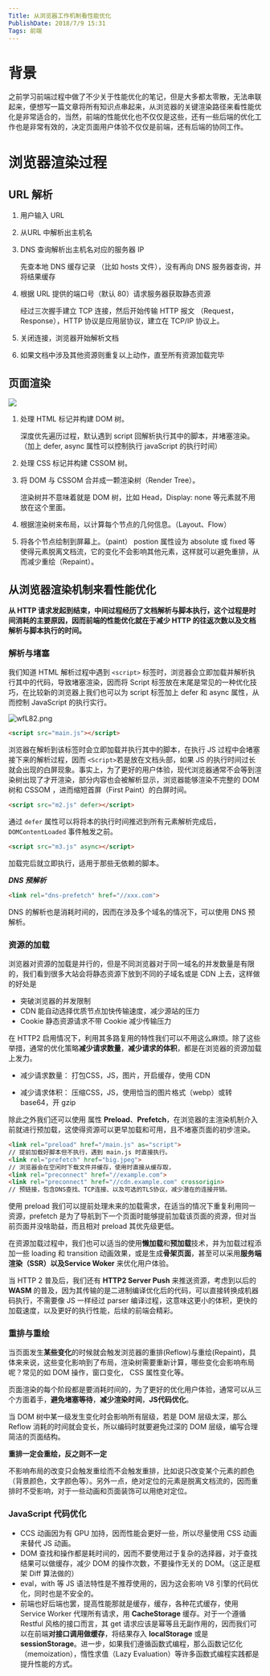 ```yaml
---
Title: 从浏览器工作机制看性能优化
PublishDate: 2018/7/9 15:31
Tags: 前端
---
```


# 背景

之前学习前端过程中做了不少关于性能优化的笔记，但是大多都太零散，无法串联起来，便想写一篇文章将所有知识点串起来，从浏览器的关键渲染路径来看性能优化是非常适合的，当然，前端的性能优化也不仅仅是这些，还有一些后端的优化工作也是非常有效的，决定页面用户体验不仅仅是前端，还有后端的协同工作。

# 浏览器渲染过程

## URL 解析

1. 用户输入 URL

2. 从URL 中解析出主机名

3. DNS 查询解析出主机名对应的服务器 IP

   先查本地 DNS 缓存记录 （比如 hosts 文件），没有再向 DNS 服务器查询，并将结果缓存

4. 根据 URL 提供的端口号（默认 80）请求服务器获取静态资源

   经过三次握手建立 TCP 连接，然后开始传输 HTTP 报文 （Request，Response），HTTP 协议是应用层协议，建立在 TCP/IP 协议上。

5. 关闭连接，浏览器开始解析文档

6. 如果文档中涉及其他资源则重复以上动作，直至所有资源加载完毕

## 页面渲染

![](..\imgs\browserRender.webp)

1. 处理 HTML 标记并构建 DOM 树。

   深度优先遍历过程，默认遇到 script 回解析执行其中的脚本，并堵塞渲染。（加上 defer,  async 属性可以控制执行 javaScript 的执行时间）

2. 处理 CSS 标记并构建 CSSOM 树。

3. 将 DOM 与 CSSOM 合并成一颗渲染树（Render Tree）。

   渲染树并不意味着就是 DOM 树，比如 Head，Display: none 等元素就不用放在这个里面。

4. 根据渲染树来布局，以计算每个节点的几何信息。（Layout、Flow）

5. 将各个节点绘制到屏幕上。（paint）
   postion 属性设为 absolute 或 fixed 等使得元素脱离文档流，它的变化不会影响其他元素，这样就可以避免重排，从而减少重绘（Repaint）。

## 从浏览器渲染机制来看性能优化

**从 HTTP 请求发起到结束，中间过程经历了文档解析与脚本执行，这个过程是时间消耗的主要原因，因而前端的性能优化就在于减少 HTTP 的往返次数以及文档解析与脚本执行的时间。**

### 解析与堵塞

我们知道 HTML 解析过程中遇到 `<script>` 标签时，浏览器会立即加载并解析执行其中的代码，导致堵塞渲染，因而将 Script 标签放在末尾是常见的一种优化技巧，在比较新的浏览器上我们也可以为 script 标签加上 defer 和 async 属性，从而控制 JavaScript 的执行实行。

![wfL82.png](..\imgs\scriptload.webp) 

```html
<script src="main.js"></script>
```

浏览器在解析到该标签时会立即加载并执行其中的脚本，在执行 JS 过程中会堵塞接下来的解析过程，因而 `<Script>`若是放在文档头部，如果 JS 的执行时间过长就会出现的白屏现象。事实上，为了更好的用户体验，现代浏览器通常不会等到渲染树出现了才开渲染，部分内容也会被解析显示，浏览器能够渲染不完整的 DOM树和 CSSOM ，进而缩短首屏（First Paint）的白屏时间。

```html
<script src="m2.js" defer></script>
```

通过 `defer` 属性可以将将本的执行时间推迟到所有元素解析完成后，`DOMContentLoaded`  事件触发之前。

```html
<script src="m3.js" async></script>
```

加载完后就立即执行，适用于那些无依赖的脚本。

***DNS 预解析***
```html
<link rel="dns-prefetch" href="//xxx.com">
```
DNS 的解析也是消耗时间的，因而在涉及多个域名的情况下，可以使用 DNS 预解析。


### 资源的加载

浏览器对资源的加载是并行的，但是不同浏览器对于同一域名的并发数量是有限的，我们看到很多大站会将静态资源下放到不同的子域名或是 CDN 上去，这样做的好处是

* 突破浏览器的并发限制
* CDN 能自动选择优质节点加快传输速度，减少源站的压力
* Cookie 静态资源请求不带 Cookie 减少传输压力

在 HTTP2 启用情况下，利用其多路复用的特性我们可以不用这么麻烦。除了这些举措，通常的优化策略**减少请求数量**，**减少请求的体积**，都是在浏览器的资源加载上发力。

* 减少请求数量： 打包CSS，JS，图片，开启缓存，使用 CDN

* 减少请求体积： 压缩CSS，JS，使用恰当的图片格式（webp）或转 base64，开 gzip

除此之外我们还可以使用 属性 **Preload**、**Prefetch**，在浏览器的主渲染机制介入前就进行预加载，这使得资源可以更早加载和可用，且不堵塞页面的初步渲染。 

```html
<link rel="preload" href="/main.js" as="script">
// 提前加载好脚本但不执行，遇到 main.js 时直接执行。
<link rel="prefetch" href="big.jpeg">
// 浏览器会在空闲时下载文件并缓存，使用时直接从缓存取，
<link rel="preconnect" href="//example.com">
<link rel="preconnect" href="//cdn.example.com" crossorigin>
// 预链接，包含DNS查找、TCP连接、以及可选的TLS协议，减少潜在的连接开销。
```

使用 preload 我们可以提前处理未来的加载需求，在适当的情况下重复利用同一资源，prefetch 是为了导航到下一个页面时能够提前加载该页面的资源，但对当前页面并没啥助益，而且相对 preload 其优先级更低。

在资源加载过程中，我们也可以适当的使用**懒加载**和**预加载**技术，并为加载过程添加一些 loading 和 transition 动画效果，或是生成**骨架页面**，甚至可以采用**服务端渲染（SSR）**以及**Service Woker** 来优化用户体验。

当 HTTP 2 普及后，我们还有 **HTTP2 Server Push** 来推送资源，考虑到以后的 **WASM** 的普及，因为其传输的是二进制编译优化后的代码，可以直接转换成机器码执行，不需要像 JS 一样经过 parser 编译过程，这意味这更小的体积，更快的加载速度，以及更好的执行性能，后续的前端会精彩。 



### 重排与重绘

当页面发生**某些变化**的时候就会触发浏览器的重排(Reflow)与重绘(Repaint)，具体来来说，这些变化影响到了布局，渲染树需要重新计算，哪些变化会影响布局呢？常见的如 DOM 操作，窗口变化， CSS 属性变化等。

页面渲染的每个阶段都是要消耗时间的，为了更好的优化用户体验，通常可以从三个方面着手，**避免堵塞等待**，**减少渲染时间**，**JS代码优化**。

当 DOM 树中某一级发生变化时会影响所有层级，若是 DOM 层级太深，那么 Reflow 消耗的时间就会变长，所以编码时就要避免过深的 DOM 层级，编写合理简洁的页面结构。

**重排一定会重绘，反之则不一定**

不影响布局的改变只会触发重绘而不会触发重排，比如说只改变某个元素的颜色（背景颜色，文字颜色等）。另外一点，绝对定位的元素是脱离文档流的，因而重排时不受影响，对于一些动画和页面装饰可以用绝对定位。

### JavaScript 代码优化

* CCS 动画因为有 GPU 加持，因而性能会更好一些，所以尽量使用 CSS 动画来替代 JS 动画。
* DOM 查找和操作都是耗时间的，因而不要使用过于复杂的选择器，对于查找结果可以做缓存，减少 DOM 的操作次数，不要操作无关的 DOM。（这正是框架 Diff 算法做的）
* eval，with 等 JS 语法特性是不推荐使用的，因为这会影响 V8 引擎的代码优化，同时也是不安全的。
* 前端也好后端也罢，提高性能那就是缓存，缓存，各种花式缓存，使用 Service Worker 代理所有请求，用 **CacheStorage**  缓存。对于一个遵循 Restful 风格的接口而言，其 get 请求应该是幂等且无副作用的，因而我们可以在前端**对接口调用做缓存**，将结果存入 **localStorage** 或是 **sessionStorage**。进一步，如果我们遵循函数式编程，那么函数记忆化（memoization），惰性求值（Lazy Evaluation）等许多函数式编程实践都是提升性能的方式。

